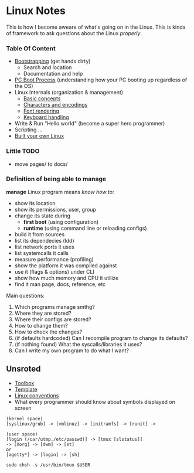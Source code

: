# Linux Notes
This is how I become aweare of what's going on in the Linux. This is kinda of framework to ask questions about the Linux *properly*.

### Table Of Content
* [Bootstrapping](https://github.com/timfayz/simply-linux) (get hands dirty)
    * Search and location
    * Documentation and help
* [PC Boot Process](pages/pc-boot.md) (understanding how your PC booting up regardless of the OS)
* Linux Internals (organization & management)
    * [Basic concepts](pages/basic-concepts.md)
    * [Characters and encodings](pages/charset-encoding.md)
    * [Font rendering](pages/font-rendering.md)
    * [Keyboard handling](pages/keyboard-handling.md)
* Write & Run "Hello world" (become a super hero programmer)
* Scripting
...
* [Built your own Linux](http://www.linuxfromscratch.org/blfs/)

### Little TODO
* move pages/ to docs/

### Definition of being able to manage
**manage** Linux program means _know how to_:
* show its location
* show its permissions, user, group
* change its state during 
    * **first boot** (using configuration)
    * **runtime** (using command line or reloading configs)
* build it from sources
* list its dependecies (ldd)
* list network ports it uses
* list systemcalls it calls
* measure performance (profiling) 
* show the platform it was compiled against
* use it (flags & options) under CLI
* show how much memory and CPU it utilize
* find it man page, docs, reference, etc

Main questions:
1. Which programs manage smthg?
1. Where they are stored?
1. Where their configs are stored?
1. How to change them?
1. How to check the changes?
1. (if defaults hardcoded) Can I recompile program to change its defaults?
1. (if nothing found) What the syscalls/libraries it uses?
1. Can I write my own program to do what I want?

## Unsroted
* [Toolbox](pages/toolbox.md)
* [Template](pages/template.md)
* [Linux conventions](pages/linux-conventions.md)
* What every programmer should know about symbols displayed on screen
```
(kernel space)
[syslinux/grub] -> [vmlinuz] -> [initramfs] -> [runit] ->

(user space)
[login (/car/utmp,/etc/passwd)] -> [tmux [slstatus]]
-> [Xorg] -> [dwm] -> [st]
or
[agetty*] -> [login] -> [sh]

sudo chsh -s /usr/bin/tmux $USER
```

